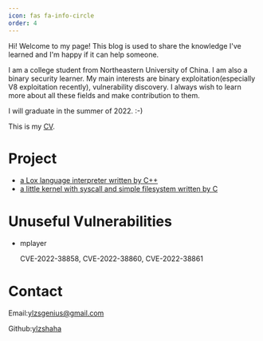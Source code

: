 ```yaml
---
icon: fas fa-info-circle
order: 4
---
```


Hi! Welcome to my page! This blog is used to share the knowledge I've learned and I'm happy if it can help someone.

I am a college student from Northeastern University of China. I am also a binary security learner. My main interests are binary exploitation(especially V8 exploitation recently), vulnerability discovery. I always wish to learn more about all these fields and make contribution to them. 

I will graduate in the summer of 2022. :-)

This is my [CV](/assets/CV.pdf).

# Project

- [a Lox language interpreter written by C++](https://github.com/ylzshaha/Lox-with-cpp)
- [a little kernel with syscall and simple filesystem written by C](https://github.com/ylzshaha/little-kernel)

# Unuseful Vulnerabilities
- mplayer

    CVE-2022-38858, CVE-2022-38860, CVE-2022-38861

# Contact

Email:ylzsgenius@gmail.com

Github:[ylzshaha](https://github.com/ylzshaha)



